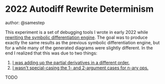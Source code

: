 # 2022 Autodiff Rewrite Determinism

author: @samestep

This experiment is a set of debugging tools I wrote in early 2022 while
[rewriting the symbolic differentiation engine][rewrite]. The goal was to
produce exactly the same results as the previous symbolic differentiation
engine, but for a while many of the generated diagrams were slightly different.
In the end I realized that this was due to two things:

1. [I was adding up the partial derivatives in a different order.][order]
2. [I wasn't special-casing the 1- and 2-argument cases for n-ary ops.][nary]

TODO

[nary]: https://github.com/penrose/penrose/pull/907/commits/12675945ce217116c2310410a8d04d0a1e9a6ab9
[order]: https://github.com/penrose/penrose/pull/907/commits/9a31168843f41591f178384595da0ff6e38e4d6a
[rewrite]: https://github.com/penrose/penrose/pull/907
